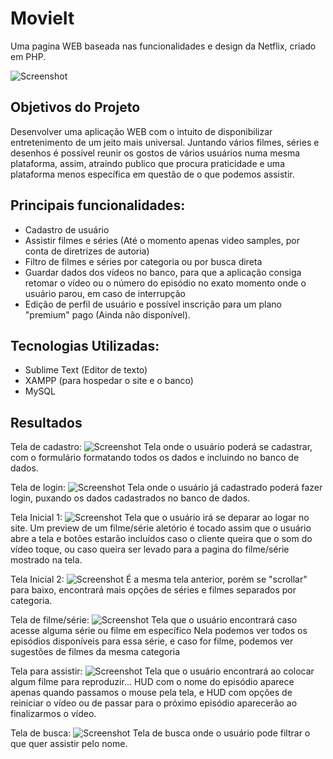 <h1> MovieIt </h1>
Uma pagina WEB baseada nas funcionalidades e design da Netflix, criado em PHP.


![Screenshot](https://i.ibb.co/jVtmsnY/logo2.png)


<h2>Objetivos do Projeto</h2>
    Desenvolver uma aplicação WEB com o intuito de disponibilizar entretenimento de um jeito mais universal.
Juntando vários filmes, séries e desenhos é possível reunir os gostos de vários usuários numa mesma plataforma, assim, atraindo 
publico que procura praticidade e uma plataforma menos específica em questão de o que podemos assistir.



<h2>Principais funcionalidades:</h2>

 * Cadastro de usuário
 * Assistir filmes e séries (Até o momento apenas video samples, por conta de diretrizes de autoria)
 * Filtro de filmes e séries por categoria ou por busca direta
 * Guardar dados dos vídeos no banco, para que a aplicação consiga retomar o vídeo ou o número do episódio 
 no exato momento onde o usuário parou, em caso de interrupção
 * Edição de perfil de usuário e possível inscrição para um plano "premium" pago (Ainda não disponível).
 
 
 <h2>Tecnologias Utilizadas:</h2>
 
* Sublime Text (Editor de texto)
* XAMPP (para hospedar o site e o banco)
* MySQL
 
 
 <h2>Resultados</h2>
 
  Tela de cadastro: 
 ![Screenshot](https://i.ibb.co/FHqmhHg/Tela-Cadastro.png)
  Tela onde o usuário poderá se cadastrar, com o formulário formatando todos os dados e incluindo no banco de dados.
 
  Tela de login: 
 ![Screenshot](https://i.ibb.co/mSJKM71/Tela-Login.png)
  Tela onde o usuário já cadastrado poderá fazer login, puxando os dados cadastrados no banco de dados.
 
 Tela Inicial 1: 
 ![Screenshot](https://i.ibb.co/4Pn6bg2/Tela-Inicio1.png)
  Tela que o usuário irá se deparar ao logar no site. Um preview de um filme/série aletório é tocado assim que o usuário abre a tela
  e botões estarão incluídos caso o cliente queira que o som do vídeo toque, ou caso queira ser levado para a pagina do filme/série 
  mostrado na tela.
  
 Tela Inicial 2: 
 ![Screenshot](https://i.ibb.co/TK71K7F/Tela-Inicio2.png)
 É a mesma tela anterior, porém se "scrollar" para baixo, encontrará mais opções de séries e filmes separados por categoria.
  
 Tela de filme/série: 
 ![Screenshot](https://i.ibb.co/FYYZFbr/Tela-Serie-Esp.png)
 Tela que o usuário encontrará caso acesse alguma série ou filme em específico
 Nela podemos ver todos os episódios disponíveis para essa série, e caso for filme, podemos ver sugestões de filmes da mesma categoria
  
 Tela para assistir:
 ![Screenshot](https://i.ibb.co/SRmMQvM/Tela-Assistir.png)
 Tela que o usuário encontrará ao colocar algum filme para reproduzir... HUD com o nome do episódio aparece apenas quando 
 passamos o mouse pela tela, e HUD com opções de reiniciar o vídeo ou de passar para o próximo episódio aparecerão ao finalizarmos o vídeo.
  
 Tela de busca:
 ![Screenshot](https://i.ibb.co/sV5xg70/Tela-Busca.png)
 Tela de busca onde o usuário pode filtrar o que quer assistir pelo nome.
